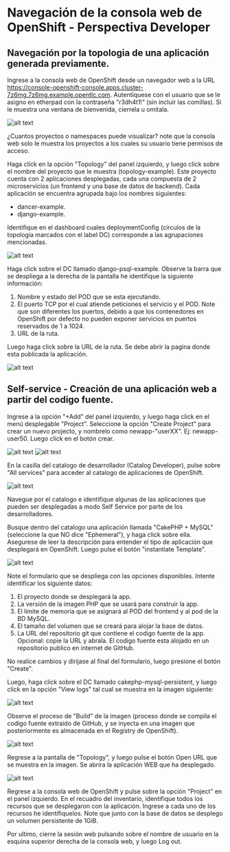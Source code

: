 # Navegación de la consola web de OpenShift - Perspectiva Developer

## Navegación por la topologia de una aplicación generada previamente.

Ingrese a la consola web de OpenShift desde un navegador web a la URL https://console-openshift-console.apps.cluster-7z6mg.7z6mg.example.opentlc.com. Autentiquese con el usuario que se le asigno en etherpad con la contraseña "r3dh4t1!" (sin incluir las comillas). Si le muestra una ventana de bienvenida, cierrela u omitala. 

![alt text](images/all_projects.png?raw=true)

¿Cuantos proyectos o namespaces puede visualizar? note que la consola web solo le muestra los proyectos a los cuales su usuario tiene permisos de acceso.

Haga click en la opción "Topology" del panel izquierdo, y luego click sobre el nombre del proyecto que le muestra (topology-example). Este proyecto cuenta con 2 aplicaciones desplegadas, cada una compuesta de 2 microservicios (un frontend y una base de datos de backend). Cada aplicación se encuentra agrupada bajo los nombres siguientes:
* dancer-example.
* django-example. 

Identifique en el dashboard cuales deploymentConfig (circulos de la topologia marcados con el label DC) corresponde a las agrupaciones mencionadas.

![alt text](images/topology.png?raw=true)

Haga click sobre el DC llamado django-psql-example. Observe la barra que se despliega a la derecha de la pantalla he identifique la siguiente información:
1. Nombre y estado del POD que se esta ejecutando.
2. El puerto TCP por el cual atiende peticiones el servicio y el POD. Note que son diferentes los puertos, debido a que los contenedores en OpenShift por defecto no pueden exponer servicios en puertos reservados de 1 a 1024.
3. URL de la ruta.

Luego haga click sobre la URL de la ruta. Se debe abrir la pagina donde esta publicada la aplicación.

![alt text](images/app_example.png?raw=true)

## Self-service - Creación de una aplicación web a partir del codigo fuente.

Ingrese a la opción "+Add" del panel izquierdo, y luego haga click en el menú desplegable "Project". Seleccione la opción "Create Project" para crear un nuevo projecto, y nombrelo como newapp-"userXX". Ej: newapp-user50. Luego click en el botón crear.

![alt text](images/create_project.png?raw=true)
![alt text](images/new_project.png?raw=true)

En la casilla del catalogo de desarrollador (Catalog Developer), pulse sobre "All services" para acceder al catalogo de aplicaciones de OpenShift.

![alt text](images/catalog.png?raw=true)

Navegue por el catalogo e identifique algunas de las aplicaciones que pueden ser desplegadas a modo Self Service por parte de los desarrolladores.

Busque dentro del catalogo una aplicación llamada "CakePHP + MySQL" (seleccione la que NO dice "Ephemeral"), y haga click sobre ella. Asegurese de leer la descripción para entender el tipo de aplicación que desplegará en OpenShift. Luego pulse el botón "instantiate Template".

![alt text](images/instantiate.png?raw=true)

Note el formulario que se despliega con las opciones disponibles. Intente identificar los siguiente datos:
1. El proyecto donde se desplegará la app.
2. La versión de la imagen PHP que se usará para construir la app.
3. El limite de memoria que se asignará al POD del frontend y al pod de la BD MySQL.
4. El tamaño del volumen que se creará para alojar la base de datos.
5. La URL del repositorio git que contiene el codigo fuente de la app. Opcional: copie la URL y abrala. El codigo fuente esta alojado en un repositorio publico en internet de GitHub.

No realice cambios y dirijase al final del formulario, luego presione el botón "Create".

Luego, haga click sobre el DC llamado cakephp-mysql-persistent, y luego click en la opción "View logs" tal cual se muestra en la imagen siguiente:

![alt text](images/view_logs.png?raw=true)

Observe el proceso de "Build" de la imagen (proceso donde se compila el codigo fuente extraido de GitHub, y se inyecta en una imagen que posteriormente es almacenada en el Registry de OpenShift).

![alt text](images/view_logs.png?raw=true)

Regrese a la pantalla de "Topology", y luego pulse el botón Open URL que se muestra en la imagen. Se abrira la aplicación WEB que ha desplegado.

![alt text](images/open_url.png?raw=true)

Regrese a la consola web de OpenShift y pulse sobre la opción "Project" en el panel izquierdo. En el recuadro del inventario, identifique todos los recursos que se desplegaron con la aplicación. Ingrese a cada uno de los recursos he identifiquelos. Note que junto con la base de datos se desplego un volumen persistente de 1GiB.

Por ultimo, cierre la sesión web pulsando sobre el nombre de usuario en la esquina superior derecha de la consola web, y luego Log out.
